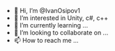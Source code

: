 - 👋 Hi, I’m @IvanOsipov1
- 👀 I’m interested in Unity, c#, c++
- 🌱 I’m currently learning ...
- 💞️ I’m looking to collaborate on ...
- 📫 How to reach me ...

<!---
IvanOsipov1/IvanOsipov1 is a ✨ special ✨ repository because its `README.md` (this file) appears on your GitHub profile.
You can click the Preview link to take a look at your changes.
--->
